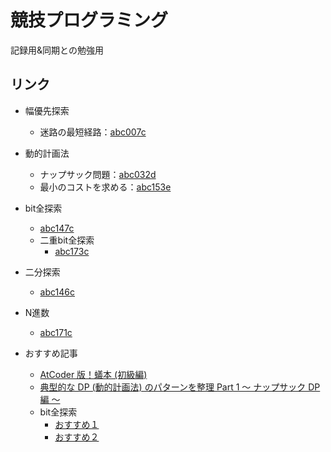 # 競技プログラミング
記録用&同期との勉強用

## リンク
- 幅優先探索
    - 迷路の最短経路：[abc007c](/abc007c/)
- 動的計画法
    - ナップサック問題：[abc032d](/abc032d/)
    - 最小のコストを求める：[abc153e](/abc153e/)
- bit全探索
    - [abc147c](/abc147c/)
    - 二重bit全探索
        - [abc173c](/abc173c/)
- 二分探索
    - [abc146c](/abc146c/)
- N進数
    - [abc171c](/abc171c/)

- おすすめ記事
    - [AtCoder 版！蟻本 (初級編)](https://qiita.com/drken/items/e77685614f3c6bf86f44)
    - [典型的な DP (動的計画法) のパターンを整理 Part 1 ～ ナップサック DP 編 ～](https://qiita.com/drken/items/a5e6fe22863b7992efdb)
    - bit全探索
        - [おすすめ１](https://qiita.com/hareku/items/3d08511eab56a481c7db)
        - [おすすめ２](https://drken1215.hatenablog.com/entry/2019/12/14/171657)
